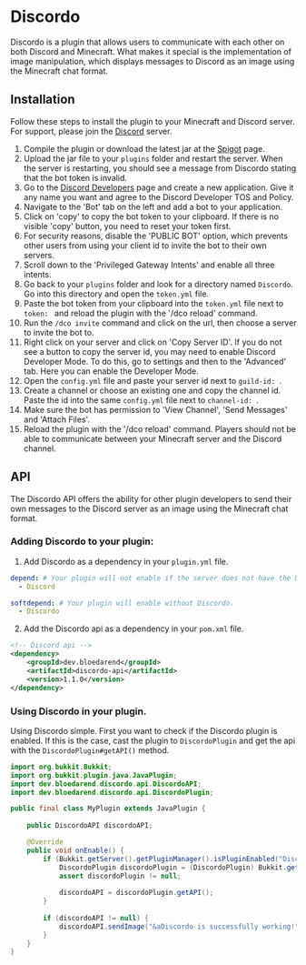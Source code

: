 # Discordo
Discordo is a plugin that allows users to communicate with each other on both Discord and Minecraft. What makes it special is the implementation of image manipulation, which displays messages to Discord as an image using the Minecraft chat format.

## Installation
Follow these steps to install the plugin to your Minecraft and Discord server. For support, please join the [Discord](https://bloedarend.dev/discord) server.
1. Compile the plugin or download the latest jar at the [Spigot](https://www.spigotmc.org/resources/discordo.108824/) page.
2. Upload the jar file to your `plugins` folder and restart the server. When the server is restarting, you should see a message from Discordo stating that the bot token is invalid.
3. Go to the [Discord Developers](https://discord.com/developers/applications) page and create a new application. Give it any name you want and agree to the Discord Developer TOS and Policy.
4. Navigate to the 'Bot' tab on the left and add a bot to your application.
5. Click on 'copy' to copy the bot token to your clipboard. If there is no visible 'copy' button, you need to reset your token first.
6. For security reasons, disable the 'PUBLIC BOT' option, which prevents other users from using your client id to invite the bot to their own servers.
7. Scroll down to the 'Privileged Gateway Intents' and enable all three intents.
8. Go back to your `plugins` folder and look for a directory named `Discordo`. Go into this directory and open the `token.yml` file.
9. Paste the bot token from your clipboard into the `token.yml` file next to `token: ` and reload the plugin with the '/dco reload' command.
10. Run the `/dco invite` command and click on the url, then choose a server to invite the bot to.
11. Right click on your server and click on 'Copy Server ID'. If you do not see a button to copy the server id, you may need to enable Discord Developer Mode. To do this, go to settings and then to the 'Advanced' tab. Here you can enable the Developer Mode.
12. Open the `config.yml` file and paste your server id next to `guild-id: `.
13. Create a channel or choose an existing one and copy the channel id. Paste the id into the same `config.yml` file next to `channel-id: `.
14. Make sure the bot has permission to 'View Channel', 'Send Messages' and 'Attach Files'.
15. Reload the plugin with the '/dco reload' command. Players should not be able to communicate between your Minecraft server and the Discord channel.

## API
The Discordo API offers the ability for other plugin developers to send their own messages to the Discord server as an image using the Minecraft chat format.
### Adding Discordo to your plugin:
1. Add Discordo as a dependency in your `plugin.yml` file.
```yml
depend: # Your plugin will not enable if the server does not have the Discordo plugin.
  - Discord
```
```yml
softdepend: # Your plugin will enable without Discordo.
  - Discordo
```
2. Add the Discordo api as a dependency in your `pom.xml` file.
```xml
<!-- Discord api -->
<dependency>
    <groupId>dev.bloedarend</groupId>
    <artifactId>discordo-api</artifactId>
    <version>1.1.0</version>
</dependency>
```
### Using Discordo in your plugin.
Using Discordo simple. First you want to check if the Discordo plugin is enabled. If this is the case, cast the plugin to `DiscordoPlugin` and get the api with the `DiscordoPlugin#getAPI()` method.

```java
import org.bukkit.Bukkit;
import org.bukkit.plugin.java.JavaPlugin;
import dev.bloedarend.discordo.api.DiscordoAPI;
import dev.bloedarend.discordo.api.DiscordoPlugin;

public final class MyPlugin extends JavaPlugin {
    
    public DiscordoAPI discordoAPI;

    @Override
    public void onEnable() {
        if (Bukkit.getServer().getPluginManager().isPluginEnabled("Discordo")) {
            DiscordoPlugin discordoPlugin = (DiscordoPlugin) Bukkit.getServer().getPluginManager().getPlugin("Discordo");
            assert discordoPlugin != null;
            
            discordoAPI = discordoPlugin.getAPI();
        }
        
        if (discordoAPI != null) {
            discordoAPI.sendImage("&aDiscordo is successfully working!");
        }
    }
}
```

